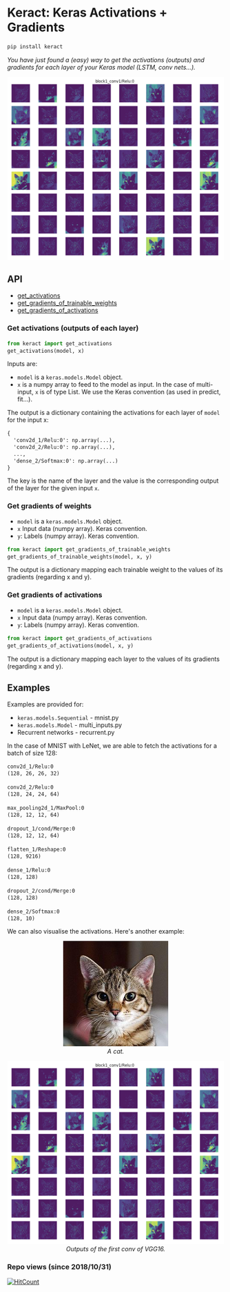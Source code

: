 # Keract: Keras Activations + Gradients
```bash
pip install keract
```
*You have just found a (easy) way to get the activations (outputs) and gradients for each layer of your Keras model (LSTM, conv nets...).*

<p align="center">
  <img src="assets/cat_activations.png" width="600">
</p>

## API

- [get_activations](#get-activations-outputs-of-each-layer)
- [get_gradients_of_trainable_weights](#get-gradients-of-weights)
- [get_gradients_of_activations](#get-gradients-of-activations)

### Get activations (outputs of each layer)

```python
from keract import get_activations
get_activations(model, x)
```

Inputs are:
- `model` is a `keras.models.Model` object.
- `x` is a numpy array to feed to the model as input. In the case of multi-input, `x` is of type List. We use the Keras convention (as used in predict, fit...).

The output is a dictionary containing the activations for each layer of `model` for the input x:

```
{
  'conv2d_1/Relu:0': np.array(...),
  'conv2d_2/Relu:0': np.array(...),
  ...,
  'dense_2/Softmax:0': np.array(...)
}
```

The key is the name of the layer and the value is the corresponding output of the layer for the given input `x`.

### Get gradients of weights
- `model` is a `keras.models.Model` object.
- `x` Input data (numpy array). Keras convention.
- `y`: Labels (numpy array). Keras convention.

```python
from keract import get_gradients_of_trainable_weights
get_gradients_of_trainable_weights(model, x, y)
```

The output is a dictionary mapping each trainable weight to the values of its gradients (regarding x and y).

### Get gradients of activations

- `model` is a `keras.models.Model` object.
- `x` Input data (numpy array). Keras convention.
- `y`: Labels (numpy array). Keras convention.

```python
from keract import get_gradients_of_activations
get_gradients_of_activations(model, x, y)
```

The output is a dictionary mapping each layer to the values of its gradients (regarding x and y).

## Examples

Examples are provided for:
- `keras.models.Sequential` - mnist.py
- `keras.models.Model` - multi_inputs.py
- Recurrent networks - recurrent.py

In the case of MNIST with LeNet, we are able to fetch the activations for a batch of size 128:

```
conv2d_1/Relu:0
(128, 26, 26, 32)

conv2d_2/Relu:0
(128, 24, 24, 64)

max_pooling2d_1/MaxPool:0
(128, 12, 12, 64)

dropout_1/cond/Merge:0
(128, 12, 12, 64)

flatten_1/Reshape:0
(128, 9216)

dense_1/Relu:0
(128, 128)

dropout_2/cond/Merge:0
(128, 128)

dense_2/Softmax:0
(128, 10)
```

We can also visualise the activations. Here's another example:

<p align="center">
  <img src="assets/cat.jpg">
  <br><i>A cat.</i>
</p>


<p align="center">
  <img src="assets/cat_activations.png" width="600">
  <br><i>Outputs of the first conv of VGG16.</i>
</p>

### Repo views (since 2018/10/31)
[![HitCount](http://hits.dwyl.io/philipperemy/keras-activations.svg)](http://hits.dwyl.io/philipperemy/keras-activations)

